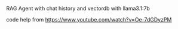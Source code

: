 RAG Agent with chat history and vectordb with llama3.1:7b

code help from https://www.youtube.com/watch?v=Oe-7dGDyzPM
